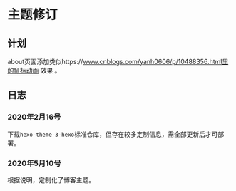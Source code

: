 # 主题修订

## 计划

about页面添加类似https://www.cnblogs.com/yanh0606/p/10488356.html里的鼠标动画 效果 。

## 日志

### 2020年2月16号

下载`hexo-theme-3-hexo`标准仓库，但存在较多定制信息，需全部更新后才可部署。

### 2020年5月10号

根据说明，定制化了博客主题。